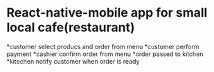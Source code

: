 # React-native-mobile app for small local cafe(restaurant)
*customer select producs and order from menu
*customer perform payment
*cashier confirm  order from menu
*order  passed to kitchen
*kitechen   notify customer when order is ready
